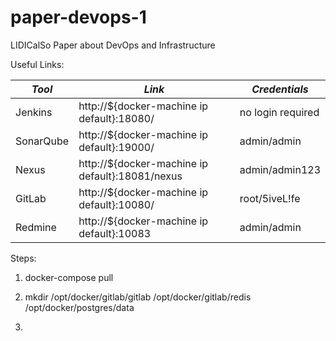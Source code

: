 # paper-devops-1
LIDICalSo Paper about DevOps and Infrastructure

Useful Links:

| *Tool* | *Link* | *Credentials* |
| ------------- | ------------- | ------------- |
| Jenkins | http://${docker-machine ip default}:18080/ | no login required |
| SonarQube | http://${docker-machine ip default}:19000/ | admin/admin |
| Nexus | http://${docker-machine ip default}:18081/nexus | admin/admin123 |
| GitLab | http://${docker-machine ip default}:10080/ | root/5iveL!fe |
| Redmine | http://${docker-machine ip default}:10083 | admin/admin |

Steps:

1. docker-compose pull

2. mkdir /opt/docker/gitlab/gitlab /opt/docker/gitlab/redis /opt/docker/postgres/data

3. 

